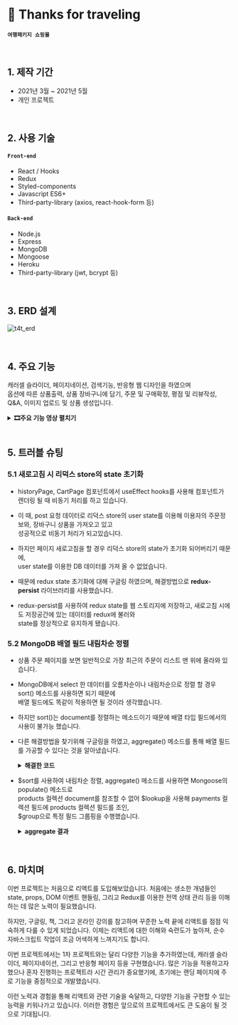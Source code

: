 # 📌 Thanks for traveling
__`여행패키지 쇼핑몰`__
        
</br>

## 1. 제작 기간
- 2021년 3월 ~ 2021년 5월
- 개인 프로젝트

</br>

## 2. 사용 기술
#### `Front-end`
- React / Hooks
- Redux
- Styled-components
- Javascript ES6+
- Third-party-library (axios, react-hook-form 등)
#### `Back-end`
- Node.js
- Express
- MongoDB
- Mongoose
- Heroku
- Third-party-library (jwt, bcrypt 등)

</br>

## 3. ERD 설계
![t4t_erd](https://user-images.githubusercontent.com/52212226/120163016-fbe2d680-c233-11eb-93ce-543d9a336687.PNG)

</br>

## 4. 주요 기능
캐러셀 슬라이더, 페이지네이션, 검색기능, 반응형 웹 디자인을 하였으며       
옵션에 따른 상품출력, 상품 장바구니에 담기, 주문 및 구매확정, 평점 및 리뷰작성, Q&A, 이미지 업로드 및 상품 생성입니다.

<details>
<summary><b>🎞주요 기능 영상 펼치기</b></summary>
<div markdown="1">

### 4.1 옵션 및 검색에 따른 상품 출력 
![](https://user-images.githubusercontent.com/52212226/120294979-aecd3600-c301-11eb-9b25-28f1588298da.gif)
### 4.2 장바구니 담기
![](https://user-images.githubusercontent.com/52212226/120295838-81cd5300-c302-11eb-9473-238813dedef4.gif)
### 4.3 주문 및 구매 확정
![](https://user-images.githubusercontent.com/52212226/120296117-c3f69480-c302-11eb-8905-e83ae5f0d210.gif)
### 4.4 평점 및 리뷰 작성
![](https://user-images.githubusercontent.com/52212226/120296479-2059b400-c303-11eb-8177-62d841152240.gif)
### 4.5 Q&A 
![](https://user-images.githubusercontent.com/52212226/120297973-9874a980-c304-11eb-9470-49d5a7d2cbdd.gif)
### 4.6 상품 업로드
![](https://user-images.githubusercontent.com/52212226/120298619-3799a100-c305-11eb-8a41-2ee2579ac327.gif)

</div>
</details>

</br>

## 5. 트러블 슈팅
### 5.1 새로고침 시 리덕스 store의 state 초기화
- historyPage, CartPage 컴포넌트에서 useEffect hooks를 사용해 컴포넌트가 렌더링 될 때 비동기 처리를 하고 있습니다. 

- 이 때, post 요청 데이터로 리덕스 store의 user state를 이용해 이용자의 주문정보와, 장바구니 상품을 가져오고 있고              
  성공적으로 비동기 처리가 되고있습니다.
  
- 하지만 페이지 새로고침을 할 경우 리덕스 store의 state가 초기화 되어버리기 때문에,                  
  user state를 이용한 DB 데이터를 가져 올 수 없었습니다.

- 때문에 redux state 초기화에 대해 구글링 하였으며, 해결방법으로 __redux-persist__ 라이브러리를 사용했습니다.

- redux-persist를 사용하여 redux state를 웹 스토리지에 저장하고, 새로고침 시에도 저장공간에 있는 데이터를 redux에 불러와             
  state를 정상적으로 유지하게 됐습니다.
  
### 5.2 MongoDB 배열 필드 내림차순 정렬
- 상품 주문 페이지를 보면 일반적으로 가장 최근의 주문이 리스트 맨 위에 올라와 있습니다.

- MongoDB에서 select 한 데이터를 오름차순이나 내림차순으로 정렬 할 경우 sort() 메소드를 사용하면 되기 때문에                 
  배열 필드에도 똑같이 적용하면 될 것이라 생각했습니다.

- 하지만 sort()는 document를 정렬하는 메소드이기 때문에 배열 타입 필드에서의 사용이 불가능 했습니다. 
   
- 다른 해결방법을 찾기위해 구글링을 하였고, aggregate() 메소드를 통해 배열 필드를 가공할 수 있다는 것을 알아냈습니다.
  
  <details>
  <summary><b>해결한 코드</b></summary>
  <div markdown="1">

  ~~~javascript
  const history = await Payment.aggregate([
  {
    $match: { user: ObjectId(userId) },
  }
  { $unwind: "$products" },
  { $sort: { "products.createdAt": -1 } },
  {
    $lookup: {
      from: "products",
      localField: "products.productDetail",
      foreignField: "_id",
      as: "products.productDetail",
    },
  },
  { $unwind: "$products.productDetail" },
  {
    $group: {
      products: { $push: "$products" },
      _id: "$_id",
      user: { $first: "$user" },
      createdMonth: { $first: "$createdMonth" },
    },
  },
  ]).sort({ createdMonth: -1 });
  ~~~

  </div>
  </details>

- $sort를 사용하여 내림차순 정렬, aggregate() 메소드를 사용하면 Mongoose의 populate() 메소드로                 
  products 컬렉션 document를 참조할 수 없어 $lookup을 사용해 payments 컬렉션 필드에 products 컬렉션 필드를 조인,                  
  $group으로 특정 필드 그룹핑을 수행했습니다.
  
  <details>
  <summary><b>aggregate 결과</b></summary>      
  <div markdown="1">
  
  ![aggregate](https://user-images.githubusercontent.com/52212226/120635348-56379d80-c4a7-11eb-9598-639bd0c7f88d.PNG)        
  
  </div>
  </details>        
          
</br>

## 6. 마치며
이번 프로젝트는 처음으로 리액트를 도입해보았습니다. 처음에는 생소한 개념들인 state, props, DOM 이벤트 핸들링, 그리고 Redux를 이용한 전역 상태 관리 등을 이해하는 데 많은 노력이 필요했습니다.

하지만, 구글링, 책, 그리고 온라인 강의를 참고하며 꾸준한 노력 끝에 리액트를 점점 익숙하게 다룰 수 있게 되었습니다. 이제는 리액트에 대한 이해와 숙련도가 높아져, 순수 자바스크립트 작업이 조금 어색하게 느껴지기도 합니다.

이번 프로젝트에서는 1차 프로젝트와는 달리 다양한 기능을 추가하였는데, 캐러셀 슬라이더, 페이지네이션, 그리고 반응형 페이지 등을 구현했습니다. 많은 기능을 적용하고자 했으나 혼자 진행하는 프로젝트라 시간 관리가 중요했기에, 초기에는 랜딩 페이지에 주로 기능을 중점적으로 개발했습니다.

이런 노력과 경험을 통해 리액트와 관련 기술을 숙달하고, 다양한 기능을 구현할 수 있는 능력을 키워나가고 있습니다. 이러한 경험은 앞으로의 프로젝트에서도 큰 도움이 될 것으로 기대됩니다.
